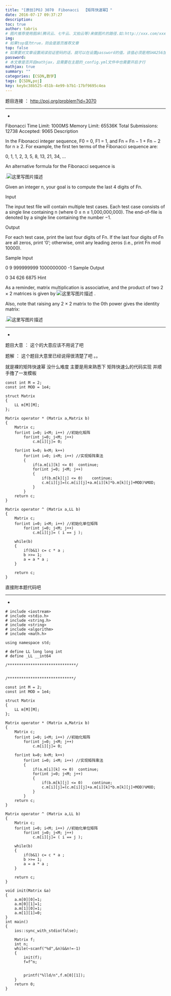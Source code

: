 ```yaml
---
title: "[原创]POJ 3070  Fibonacci  【矩阵快速幂】"
date: 2016-07-17 09:37:27
description:
toc: true
author: tabris
# 图片推荐使用图床(腾讯云、七牛云、又拍云等)来做图片的路径.如:http://xxx.com/xxx.jpg
img:
# 如果top值为true，则会是首页推荐文章
top: false
# 如果要对文章设置阅读验证密码的话，就可以在设置password的值，该值必须是用SHA256加密后的密码，防止被他人识破
password:
# 本文章是否开启mathjax，且需要在主题的_config.yml文件中也需要开启才行
mathjax: true
summary: ""
categories: [CSDN,数学]
tags: [CSDN,poj]
key: keybc38b525-451b-4e99-b7b1-17bf9695c4ea
---
```


题目连接 ： http://poj.org/problem?id=3070

---------------------------------------------------------------------------
-
Fibonacci
Time Limit: 1000MS		Memory Limit: 65536K
Total Submissions: 12738		Accepted: 9065
Description

In the Fibonacci integer sequence, F0 = 0, F1 = 1, and Fn = Fn − 1 + Fn − 2 for n ≥ 2. For example, the first ten terms of the Fibonacci sequence are:

0, 1, 1, 2, 3, 5, 8, 13, 21, 34, …

An alternative formula for the Fibonacci sequence is

.![这里写图片描述](http://poj.org/images/3070_1.png)

Given an integer n, your goal is to compute the last 4 digits of Fn.

Input

The input test file will contain multiple test cases. Each test case consists of a single line containing n (where 0 ≤ n ≤ 1,000,000,000). The end-of-file is denoted by a single line containing the number −1.

Output

For each test case, print the last four digits of Fn. If the last four digits of Fn are all zeros, print ‘0’; otherwise, omit any leading zeros (i.e., print Fn mod 10000).

Sample Input

0
9
999999999
1000000000
-1
Sample Output

0
34
626
6875
Hint

As a reminder, matrix multiplication is associative, and the product of two 2 × 2 matrices is given by
![这里写图片描述](http://poj.org/images/3070_2.png)
.

Also, note that raising any 2 × 2 matrix to the 0th power gives the identity matrix:

.![这里写图片描述](http://poj.org/images/3070_3.gif)


------------------------------------------
-


题目大意 ：  这个的大意应该不用说了吧

题解  ： 这个题目大意里已经说得很清楚了吧 。。

就是裸的矩阵快速幂 没什么难度  主要是用来熟悉下 矩阵快速么的代码实现 并顺手撸了一发模板
```
const int M = 2;
const int MOD = 1e4;

struct Matrix
{
    LL m[M][M];
};

Matrix operator * (Matrix a,Matrix b)
{
    Matrix c;
    for(int i=0; i<M; i++) //初始化矩阵
        for(int j=0; j<M; j++)
            c.m[i][j]= 0;

    for(int k=0; k<M; k++)
        for(int i=0; i<M; i++) //实现矩阵乘法
        {
            if(a.m[i][k] <= 0)  continue;
            for(int j=0; j<M; j++)
            {
                if(b.m[k][j] <= 0)    continue;
                c.m[i][j]=(c.m[i][j]+a.m[i][k]*b.m[k][j]+MOD)%MOD;
            }
        }
    return c;
}

Matrix operator ^ (Matrix a,LL b)
{
    Matrix c;
    for(int i=0; i<M; i++) //初始化单位矩阵
        for(int j=0; j<M; j++)
            c.m[i][j]= ( i == j );

    while(b)
    {
        if(b&1) c= c * a ;
        b >>= 1;
        a = a * a ;
    }

    return c;
}
```


直接附本题代码吧

---------------------------------------------------------------------------------
-

```
# include <iostream>
# include <stdio.h>
# include <string.h>
# include <string>
# include <algorithm>
# include <math.h>

using namespace std;

# define LL long long int
# define _LL __int64

/******************************/


/*****************************/

const int M = 2;
const int MOD = 1e4;

struct Matrix
{
    LL m[M][M];
};

Matrix operator * (Matrix a,Matrix b)
{
    Matrix c;
    for(int i=0; i<M; i++) //初始化矩阵
        for(int j=0; j<M; j++)
            c.m[i][j]= 0;

    for(int k=0; k<M; k++)
        for(int i=0; i<M; i++) //实现矩阵乘法
        {
            if(a.m[i][k] <= 0)  continue;
            for(int j=0; j<M; j++)
            {
                if(b.m[k][j] <= 0)    continue;
                c.m[i][j]=(c.m[i][j]+a.m[i][k]*b.m[k][j]+MOD)%MOD;
            }
        }
    return c;
}

Matrix operator ^ (Matrix a,LL b)
{
    Matrix c;
    for(int i=0; i<M; i++) //初始化单位矩阵
        for(int j=0; j<M; j++)
            c.m[i][j]= ( i == j );

    while(b)
    {
        if(b&1) c= c * a ;
        b >>= 1;
        a = a * a ;
    }

    return c;
}

void init(Matrix &a)
{
    a.m[0][0]=1;
    a.m[0][1]=1;
    a.m[1][0]=1;
    a.m[1][1]=0;
}
int main()
{
    ios::sync_with_stdio(false);

    Matrix f;
    int n;
    while(~scanf("%d",&n)&&n!=-1)
    {
        init(f);
        f=f^n;


        printf("%lld/n",f.m[0][1]);
    }
    return 0;
}
```
